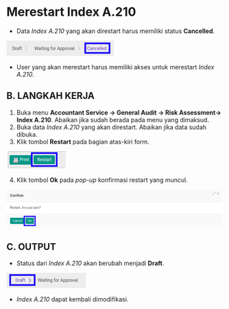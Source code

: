 # Merestart Index A.210

* Data *Index A.210* yang akan direstart harus memiliki status **Cancelled**.

![](../../../img/index-a210/status-cancelled.png)

* User yang akan merestart harus memiliki akses untuk merestart *Index A.210*.

## B. LANGKAH KERJA

1. Buka menu **Accountant Service -> General Audit -> Risk Assessment-> Index A.210**. Abaikan jika sudah berada pada menu yang dimaksud.
2. Buka data *Index A.210* yang akan direstart. Abaikan jika data sudah dibuka.
3. Klik tombol **Restart** pada bagian atas-kiri form.

![](../../../img/index-a210/tombol-restart.png)

4. Klik tombol **Ok** pada *pop-up* konfirmasi restart yang muncul.

![](../../../img/index-a210/pop-up-konfirmasi-restart.png)

## C. OUTPUT

* Status dari *Index A.210* akan berubah menjadi **Draft**.

![](../../../img/index-a210/status-draft.png)

* *Index A.210* dapat kembali dimodifikasi.
